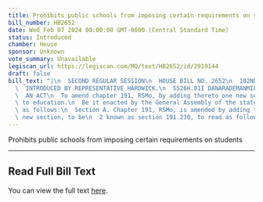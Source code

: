 ```yaml
---
title: Prohibits public schools from imposing certain requirements on students
bill_number: HB2652
date: Wed Feb 07 2024 00:00:00 GMT-0600 (Central Standard Time)
status: Introduced
chamber: House
sponsor: Unknown
vote_summary: Unavailable
legiscan_url: https://legiscan.com/MO/text/HB2652/id/2919144
draft: false
bill_text: "|\n  SECOND REGULAR SESSION\n  HOUSE BILL NO. 2652\n  102ND GENERAL ASSEMBLY\n\
  \  INTRODUCED BY REPRESENTATIVE HARDWICK.\n  5526H.01I DANARADEMANMILLER,ChiefClerk\n\
  \  AN ACT\n  To amend chapter 191, RSMo, by adding thereto one new section relating\
  \ to education.\n  Be it enacted by the General Assembly of the state of Missouri,\
  \ as follows:\n  Section A. Chapter 191, RSMo, is amended by adding thereto one\
  \ new section, to be\n  2 known as section 191.230, to read as follows:"
---
```

Prohibits public schools from imposing certain requirements on students

---

## Read Full Bill Text

You can view the full text [here](https://legiscan.com/MO/text/HB2652/id/2919144).
